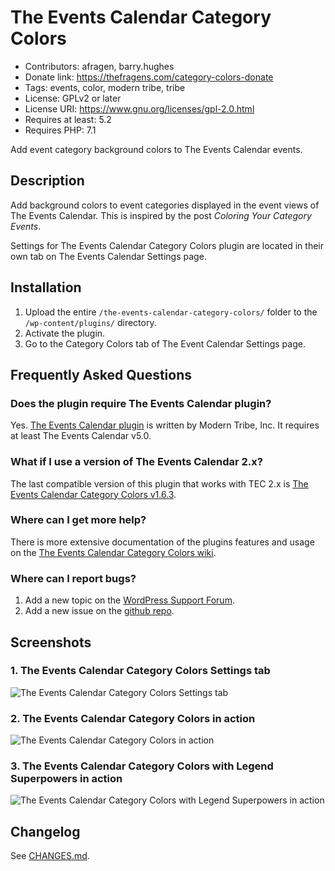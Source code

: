 # The Events Calendar Category Colors

* Contributors: afragen, barry.hughes
* Donate link: <https://thefragens.com/category-colors-donate>
* Tags: events, color, modern tribe, tribe
* License: GPLv2 or later
* License URI: <https://www.gnu.org/licenses/gpl-2.0.html>
* Requires at least: 5.2
* Requires PHP: 7.1

Add event category background colors to The Events Calendar events.

## Description

Add background colors to event categories displayed in the event views of The Events Calendar. This is inspired by the post _Coloring Your Category Events_.

Settings for The Events Calendar Category Colors plugin are located in their own tab on The Events Calendar Settings page.

## Installation

1. Upload the entire `/the-events-calendar-category-colors/` folder to the `/wp-content/plugins/` directory.
1. Activate the plugin.
1. Go to the Category Colors tab of The Event Calendar Settings page.

## Frequently Asked Questions

### Does the plugin require The Events Calendar plugin?

Yes. [The Events Calendar plugin](http://wordpress.org/plugins/the-events-calendar/) is written by Modern Tribe, Inc. It requires at least The Events Calendar v5.0.


### What if I use a version of The Events Calendar 2.x?

The last compatible version of this plugin that works with TEC 2.x is [The Events Calendar Category Colors v1.6.3](http://downloads.wordpress.org/plugin/the-events-calendar-category-colors.1.6.3.zip).

### Where can I get more help?

There is more extensive documentation of the plugins features and usage on the [The Events Calendar Category Colors wiki](https://github.com/afragen/the-events-calendar-category-colors/wiki).

### Where can I report bugs?

1. Add a new topic on the [WordPress Support Forum](http://wordpress.org/tags/the-events-calendar-category-colors).
2. Add a new issue on the [github repo](https://github.com/afragen/the-events-calendar-category-colors/issues?state=open).

## Screenshots

### 1. The Events Calendar Category Colors Settings tab
![The Events Calendar Category Colors Settings tab
](./.wordpress-org/screenshot-1.png)

### 2. The Events Calendar Category Colors in action
![The Events Calendar Category Colors in action
](./.wordpress-org/screenshot-2.png)

### 3. The Events Calendar Category Colors with Legend Superpowers in action
![The Events Calendar Category Colors with Legend Superpowers in action
](./.wordpress-org/screenshot-3.png)

## Changelog

See [CHANGES.md](CHANGES.md).
